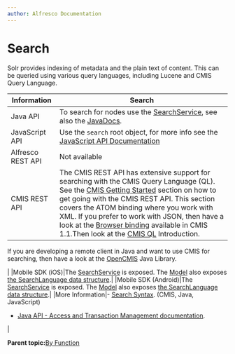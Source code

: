 ```yaml
---
author: Alfresco Documentation
---
```


# Search

Solr provides indexing of metadata and the plain text of content. This can be queried using various query languages, including Lucene and CMIS Query Language.

|Information|Search|
|-----------|------|
|Java API|To search for nodes use the [SearchService](dev-services-search.md), see also the [JavaDocs](http://dev.alfresco.com/resource/docs/java/org/alfresco/service/cmr/search/SearchService.html).|
|JavaScript API|Use the `search` root object, for more info see the [JavaScript API Documentation](API-JS-Search.md)|
|Alfresco REST API|Not available|
|CMIS REST API|The CMIS REST API has extensive support for searching with the CMIS Query Language \(QL\). See the [CMIS Getting Started](../pra/1/concepts/cmis-getting-started.md) section on how to get going with the CMIS REST API. This section covers the ATOM binding where you work with XML. If you prefer to work with JSON, then have a look at the [Browser binding](../pra/1/concepts/cmis-1.1-intro.md) available in CMIS 1.1.Then look at the [CMIS QL](../pra/1/concepts/cmis-query.md) Introduction.

If you are developing a remote client in Java and want to use CMIS for searching, then have a look at the [OpenCMIS](http://chemistry.apache.org/java/developing/index.html) Java Library.

|
|Mobile SDK \(iOS\)|The [SearchService](http://docs.alfresco.com/mobile_sdk/ios/references/services/AlfrescoSearchService.html) is exposed. The [Model](http://docs.alfresco.com/mobile_sdk/ios/references/model/Model.html) also exposes [the SearchLanguage data structure](http://docs.alfresco.com/mobile_sdk/ios/references/model/AlfrescoSearchLanguage.html).|
|Mobile SDK \(Android\)|The [SearchService](http://docs.alfresco.com/mobile_sdk/android/references/client_api/services/SearchService.html) is exposed. The [Model](http://docs.alfresco.com/mobile_sdk/android/references/client_api/model/ClientAPI-Model.html) also exposes [the SearchLanguage data structure](http://docs.alfresco.com/mobile_sdk/android/references/client_api/model/SearchLanguage.html).|
|More Information|-   [Search Syntax](../concepts/rm-searchsyntax-APIs.md). \(CMIS, Java, JavaScript\)
-   [Java API - Access and Transaction Management documentation](dev-extension-points-public-java-api.md).

|

**Parent topic:**[By Function](../concepts/dev-api-by-function.md)

